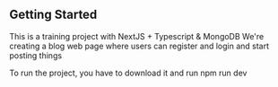 
## Getting Started
 This is a training project with NextJS + Typescript & MongoDB
 We're creating a blog web page where users can register  and login and start posting things

 To run the project, you have to download it and run npm run dev
